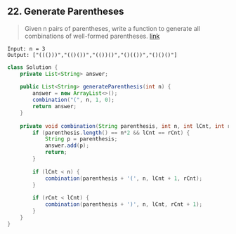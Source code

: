 ## 22. Generate Parentheses
> Given n pairs of parentheses, write a function to generate all combinations of well-formed parentheses. [link](https://leetcode.com/problems/generate-parentheses/)
```
Input: n = 3
Output: ["((()))","(()())","(())()","()(())","()()()"]
```
```java
class Solution {
    private List<String> answer;
    
    public List<String> generateParenthesis(int n) {
        answer = new ArrayList<>();
        combination("(", n, 1, 0);
        return answer;
    }
    
    private void combination(String parenthesis, int n, int lCnt, int rCnt) {
        if (parenthesis.length() == n*2 && lCnt == rCnt) {
            String p = parenthesis;
            answer.add(p);
            return;
        }
        
        if (lCnt < n) {
            combination(parenthesis + '(', n, lCnt + 1, rCnt);
        }
        
        if (rCnt < lCnt) {
            combination(parenthesis + ')', n, lCnt, rCnt + 1);   
        }
    }
}
```